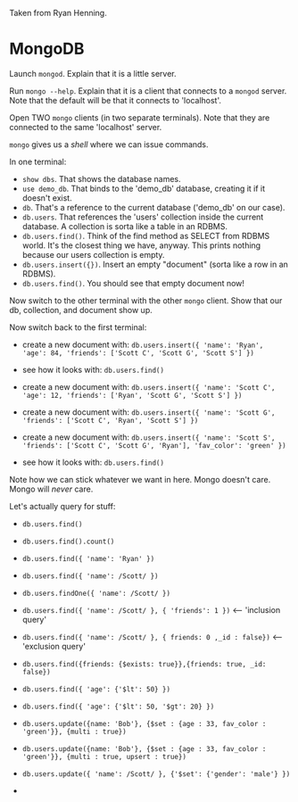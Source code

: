 Taken from Ryan Henning.

# MongoDB

Launch `mongod`. Explain that it is a little server.

Run `mongo --help`. Explain that it is a client that connects to a `mongod` server. Note that the default will be that it connects to 'localhost'.

Open TWO `mongo` clients (in two separate terminals).  Note that they are connected to the same 'localhost' server.

`mongo` gives us a _shell_ where we can issue commands.

In one terminal:

  - `show dbs`. That shows the database names.
  - `use demo_db`. That binds to the 'demo_db' database, creating it if it doesn't exist.
  - `db`. That's a reference to the current database ('demo_db' on our case).
  - `db.users`. That references the 'users' collection inside the current database. A collection is sorta like a table in an RDBMS.
  - `db.users.find()`. Think of the find method as SELECT from RDBMS world. It's the closest thing we have, anyway. This prints nothing because our users collection is empty.
  - `db.users.insert({})`. Insert an empty "document" (sorta like a row in an RDBMS).
  - `db.users.find()`. You should see that empty document now!

Now switch to the other terminal with the other `mongo` client. Show that our db, collection, and document show up.

Now switch back to the first terminal:

  - create a new document with: `db.users.insert({ 'name': 'Ryan', 'age': 84, 'friends': ['Scott C', 'Scott G', 'Scott S'] })`

  - see how it looks with: `db.users.find()`

  - create a new document with: `db.users.insert({ 'name': 'Scott C', 'age': 12, 'friends': ['Ryan', 'Scott G', 'Scott S'] })`

  - create a new document with: `db.users.insert({ 'name': 'Scott G', 'friends': ['Scott C', 'Ryan', 'Scott S'] })`

  - create a new document with: `db.users.insert({ 'name': 'Scott S', 'friends': ['Scott C', 'Scott G', 'Ryan'], 'fav_color': 'green' })`

  - see how it looks with: `db.users.find()`

Note how we can stick whatever we want in here. Mongo doesn't care. Mongo will *never* care.

Let's actually query for stuff:
  - `db.users.find()`

  - `db.users.find().count()`

  - `db.users.find({ 'name': 'Ryan' })`

  - `db.users.find({ 'name': /Scott/ })`

  - `db.users.findOne({ 'name': /Scott/ })`

  - `db.users.find({ 'name': /Scott/ }, { 'friends': 1 })`   <-- 'inclusion query'

  - `db.users.find({ 'name': /Scott/ }, { friends: 0 ,_id : false})`   <-- 'exclusion query'

  - `db.users.find({friends: {$exists: true}},{friends: true, _id: false})`

  - `db.users.find({ 'age': {'$lt': 50} })`

  - `db.users.find({ 'age': {'$lt': 50, '$gt': 20} })`



  - `db.users.update({name: 'Bob'}, {$set : {age : 33, fav_color : 'green'}}, {multi : true})`

  - `db.users.update({name: 'Bob'}, {$set : {age : 33, fav_color : 'green'}}, {multi : true, upsert : true})`


  - `db.users.update({ 'name': /Scott/ }, {'$set': {'gender': 'male'} })`

  -
